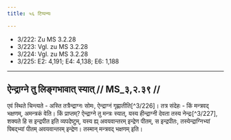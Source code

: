 ```yaml
---
title: ५६ टिप्पन्यः

---
```

- 3/222: Zu MS 3.2.28
- 3/223: Vgl. zu MS 3.2.28
- 3/224: Vgl. zu MS 3.2.28
- 3/225: E2: 4,191; E4: 4,138; E6: 1,188

____________________________________________


## ऐन्द्राग्ने तु लिङ्गभावात् स्यात् // MS_३,२.३९ //

एवं स्थिते चिन्त्यते - अस्ति तत्रैन्द्राग्नः सोमः, ऐन्द्राग्नं गृह्णातीति[^3/226]। तत्र संदेहः - किं मन्त्रवद् भक्षणम्, अमन्त्रकं वेति। किं प्राप्तम्? ऐन्द्राग्ने तु मन्त्रः स्यात्, यस्य हीन्द्राग्नी देवता तस्य नेन्द्रः[^3/227], शक्यते हि स इन्द्रपीत इति व्यपदेष्टुम्, यस्य ह्य् अवयवान्तरम् इन्द्रेण पीतम्, स इन्द्रपीतः, तस्येन्द्राग्निभ्यां पिबद्भ्यां पीतम् अवयवान्तरम् इन्द्रेण। तस्मान् मन्त्रवद् भक्षणम् इति।
